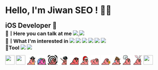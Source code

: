  <!--iOS Developer-->
<h1>Hello, I'm Jiwan SEO ! ✌🏻</h1>
<h2 style="display: inline; text-decoration:none">iOS Developer 🍎</h3>
<div>

<h3 style="display: inline">📢ㅣHere you can talk at me</h3>

<a href="https://www.instagram.com/xixn2._8/">
  <img src="https://img.shields.io/badge/Instagram-%23E4405F?style=flat-square&logo=instagram&logoColor=white"/>
</a>
<a href="https://www.facebook.com/profile.php?id=100064718131706">
  <img src="https://img.shields.io/badge/Facebook-%231877F2?style=flat-square&logo=facebook&logoColor=white"/>
</a>


</div>

  <div>
<h3 style="display: inline">🤔ㅣWhat I'm interested in</h3>
<code><img height="30" src="https://skills.thijs.gg/icons?i=swift&theme=light"></code>
<code><img height="30" src="https://skills.thijs.gg/icons?i=apple&theme=light"></code>
<code><img height="30" src="https://skills.thijs.gg/icons?i=git&theme=light"></code>
<code><img height="30" src="https://skills.thijs.gg/icons?i=kotlin&theme=light"></code>
<code><img height="30" src="https://skills.thijs.gg/icons?i=java&theme=light"></code>
<code><img height="30" src="https://skills.thijs.gg/icons?i=python&theme=light"></code>





</div>

<div>
<h3 style="display: inline">🔨Tool</h3>
<img src="https://img.shields.io/badge/Xcode-%23147EFB?style=flat-square&logo=xcode&logoColor=white"/>
<img src="https://img.shields.io/badge/ Visual%20Studio%20Code-%23007ACC?style=flat-square&logo=visualstudiocode&logoColor=white"/>
</div>

 <div>
   
 <img src="https://github.com/xixn/xixn/blob/main/68747470733a2f2f63756c746f667468657061727479706172726f742e636f6d2f706172726f74732f68642f676974687562706172726f742e676966.gif" width="30" height="30"></img>
<img src="https://github.com/xixn/xixn/blob/main/68747470733a2f2f63756c746f667468657061727479706172726f742e636f6d2f706172726f74732f68642f6c6170746f705f706172726f742e676966.gif" width="30" height="30"></img>
<img src="ㅋㅋㅋㅋ.gif" width="30" height="30"></img>
<img src="ㅋㅋ.gif" width="30" height="30"></img>
<img src="ㅋㅋㅋ.gif" width="30" height="30"></img>
<img src="1.gif" width="30" height="30"></img>
<img src="11.gif" width="30" height="30"></img>
<img src="111.gif" width="30" height="30"></img>
<img src="1111.gif" width="30" height="30"></img>
<img src="11111.gif" width="30" height="30"></img>
<img src="111111.gif" width="30" height="30"></img>
<img src="1111111.gif" width="30" height="30"></img>
<img src="11111111.gif" width="30" height="30"></img> 
<img src="853960629086191616.gif" width="30" height="30"></img> 
</div>

